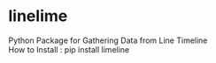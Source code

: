 # linelime
Python Package for Gathering Data from Line Timeline <br>
How to Install : pip install limeline
